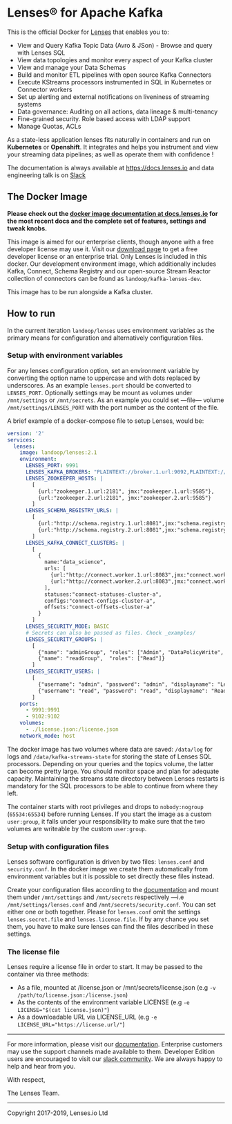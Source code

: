 # Lenses® for Apache Kafka

This is the official Docker for [Lenses](https://lenses.io/kafka-lenses) that
enables you to:

* View and Query Kafka Topic Data (Avro & JSon) - Browse and query with Lenses
  SQL
* View data topologies and monitor every aspect of your Kafka cluster
* View and manage your Data Schemas
* Build and monitor ETL pipelines with open source Kafka Connectors
* Execute KStreams processors instrumented in SQL in Kubernetes or Connector
  workers
* Set up alerting and external notifications on liveniness of streaming systems
* Data governance: Auditing on all actions, data lineage & multi-tenancy
* Fine-grained security. Role based access with LDAP support
* Manage Quotas, ACLs

As a state-less application lenses fits naturally in containers and run on
**Kubernetes** or **Openshift**. It integrates and helps you instrument and view
your streaming data pipelines; as well as operate them with confidence !

The documentation is always available at https://docs.lenses.io and data
engineering talk is on [Slack](https://launchpass.com/landoop-community)

## The Docker Image

**Please check out the
[docker image documentation at docs.lenses.io](https://docs.lenses.io/install_setup/deployment-options/docker-deployment.html)
for the most recent docs and the complete set of features, settings and tweak
knobs.**


This image is aimed for our enterprise clients, though anyone with a free
developer license may use it. Visit
our [download page](https://lenses.io/downloads/) to get a free developer
license or an enterprise trial.  Only Lenses is included in this docker. Our
development environment image, which additionally includes Kafka, Connect,
Schema Registry and our open-source Stream Reactor collection of connectors can
be found as `landoop/kafka-lenses-dev`.

This image has to be run alongside a Kafka cluster.


## How to run

In the current iteration `landoop/lenses` uses environment variables as the
primary means for configuration and alternatively configuration files.

### Setup with environment variables

For any lenses configuration option, set an environment variable by converting
the option name to uppercase and with dots replaced by underscores. As an
example `lenses.port` should be converted to `LENSES_PORT`. Optionally settings
may be mount as volumes under `/mnt/settings` or `/mnt/secrets`. As an example
you could set —file— volume `/mnt/settings/LENSES_PORT` with the port number as
the content of the file.

A brief example of a docker-compose file to setup Lenses, would be:

```yaml
version: '2'
services:
  lenses:
    image: landoop/lenses:2.1
    environment:
      LENSES_PORT: 9991
      LENSES_KAFKA_BROKERS: "PLAINTEXT://broker.1.url:9092,PLAINTEXT://broker.2.url:9092"
      LENSES_ZOOKEEPER_HOSTS: |
        [
          {url:"zookeeper.1.url:2181", jmx:"zookeeper.1.url:9585"},
          {url:"zookeeper.2.url:2181", jmx:"zookeeper.2.url:9585"}
        ]
      LENSES_SCHEMA_REGISTRY_URLS: |
        [
          {url:"http://schema.registry.1.url:8081",jmx:"schema.registry.1.url:9582"},
          {url:"http://schema.registry.2.url:8081",jmx:"schema.registry.2.url:9582"}
        ]
      LENSES_KAFKA_CONNECT_CLUSTERS: |
        [
          {
            name:"data_science",
            urls: [
              {url:"http://connect.worker.1.url:8083",jmx:"connect.worker.1.url:9584"},
              {url:"http://connect.worker.2.url:8083",jmx:"connect.worker.2.url:9584"}
            ],
            statuses:"connect-statuses-cluster-a",
            configs:"connect-configs-cluster-a",
            offsets:"connect-offsets-cluster-a"
          }
        ]
      LENSES_SECURITY_MODE: BASIC
      # Secrets can also be passed as files. Check _examples/
      LENSES_SECURITY_GROUPS: |
        [
          {"name": "adminGroup", "roles": ["Admin", "DataPolicyWrite", "AlertsWrite", "TableStorageWrite"]},
          {"name": "readGroup",  "roles": ["Read"]}
        ]
      LENSES_SECURITY_USERS: |
        [
          {"username": "admin", "password": "admin", "displayname": "Lenses Admin", "groups": ["adminGroup"]},
          {"username": "read", "password": "read", "displayname": "Read Only", "groups": ["readGroup"]}
        ]
    ports:
      - 9991:9991
      - 9102:9102
    volumes:
      - ./license.json:/license.json
    network_mode: host
```

The docker image has two volumes where data are saved: `/data/log` for logs and
`/data/kafka-streams-state` for storing the state of Lenses SQL
processors. Depending on your queries and the topics volume, the latter can
become pretty large. You should monitor space and plan for adequate
capacity. Maintaining the streams state directory between Lenses restarts is
mandatory for the SQL processors to be able to continue from where they left.

The container starts with root privileges and drops to `nobody:nogroup`
(`65534:65534`) before running Lenses. If you start the image as a custom
`user:group`, it falls under your responsibility to make sure that the two
volumes are writeable by the custom `user:group`.

### Setup with configuration files

Lenses software configuration is driven by two files: `lenses.conf` and
`security.conf`. In the docker image we create them automatically from
environment variables but it is possible to set directly these files instead.

Create your configuration files according to
the
[documentation](https://docs.lenses.io/install_setup/configuration/lenses-config.html) and
mount them under `/mnt/settings` and `/mnt/secrets` respectively —i.e
`/mnt/settings/lenses.conf` and `/mnt/secrets/security.conf`. You can set either
one or both together. Please for `lenses.conf` omit the settings
`lenses.secret.file` and `lenses.license.file`. If by any chance you set them,
you have to make sure lenses can find the files described in these settings.

### The license file

Lenses require a license file in order to start. It may be passed to the
container via three methods:

- As a file, mounted at /license.json or /mnt/secrets/license.json (e.g `-v
  /path/to/license.json:/license.json`)
- As the contents of the environment variable LICENSE (e.g `-e LICENSE="$(cat license.json)"`)
- As a downloadable URL via LICENSE_URL (e.g `-e LICENSE_URL="https://license.url/"`)

---

For more information, please visit
our [documentation](https://docs.lenses.io/). Enterprise customers may use the
support channels made available to them. Developer Edition users are encouraged
to visit our [slack community](https://launchpass.com/landoop-community). We are
always happy to help and hear from you.

With respect,

The Lenses Team.

---

Copyright 2017-2019, Lenses.io Ltd
